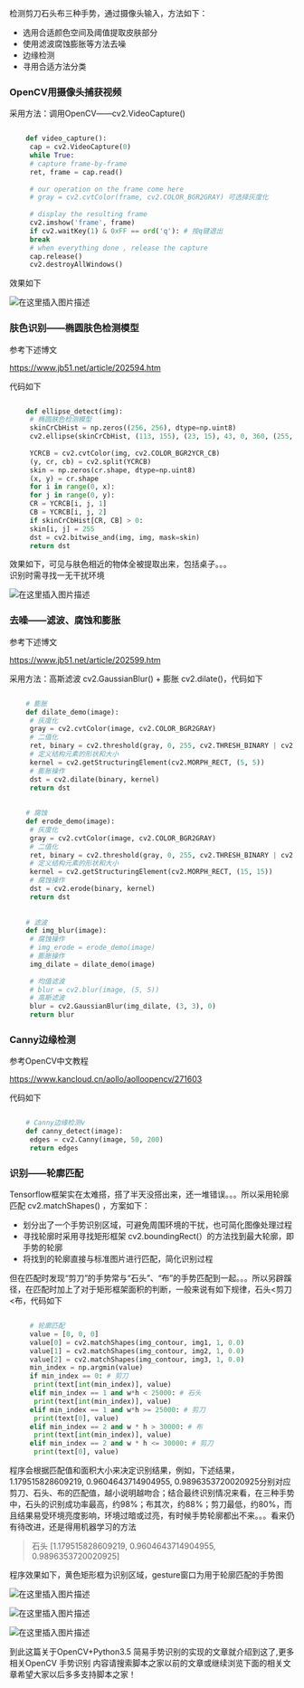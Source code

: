 检测剪刀石头布三种手势，通过摄像头输入，方法如下：

  * 选用合适颜色空间及阈值提取皮肤部分 
  * 使用滤波腐蚀膨胀等方法去噪 
  * 边缘检测 
  * 寻用合适方法分类 

###  OpenCV用摄像头捕获视频

采用方法：调用OpenCV――cv2.VideoCapture()

```python

    def video_capture():
     cap = cv2.VideoCapture(0)
     while True:
     # capture frame-by-frame
     ret, frame = cap.read()
    
     # our operation on the frame come here
     # gray = cv2.cvtColor(frame, cv2.COLOR_BGR2GRAY) 可选择灰度化
    
     # display the resulting frame
     cv2.imshow('frame', frame)
     if cv2.waitKey(1) & 0xFF == ord('q'): # 按q键退出
     break
     # when everything done , release the capture
     cap.release()
     cv2.destroyAllWindows()
```

效果如下  

![在这里插入图片描述](https://img.jbzj.com/file_images/article/202012/2020122112094575.jpg)

###  肤色识别――椭圆肤色检测模型

参考下述博文

[ https://www.jb51.net/article/202594.htm
](https://www.jb51.net/article/202594.htm)

代码如下

```python

    def ellipse_detect(img):
     # 椭圆肤色检测模型
     skinCrCbHist = np.zeros((256, 256), dtype=np.uint8)
     cv2.ellipse(skinCrCbHist, (113, 155), (23, 15), 43, 0, 360, (255, 255, 255), -1)
    
     YCRCB = cv2.cvtColor(img, cv2.COLOR_BGR2YCR_CB)
     (y, cr, cb) = cv2.split(YCRCB)
     skin = np.zeros(cr.shape, dtype=np.uint8)
     (x, y) = cr.shape
     for i in range(0, x):
     for j in range(0, y):
     CR = YCRCB[i, j, 1]
     CB = YCRCB[i, j, 2]
     if skinCrCbHist[CR, CB] > 0:
     skin[i, j] = 255
     dst = cv2.bitwise_and(img, img, mask=skin)
     return dst
```

效果如下，可见与肤色相近的物体全被提取出来，包括桌子。。。  
识别时需寻找一无干扰环境  

![在这里插入图片描述](https://img.jbzj.com/file_images/article/202012/2020122112094576.jpg)

###  去噪――滤波、腐蚀和膨胀

参考下述博文

[ https://www.jb51.net/article/202599.htm
](https://www.jb51.net/article/202599.htm)

采用方法：高斯滤波 cv2.GaussianBlur() + 膨胀 cv2.dilate()，代码如下

```python

    # 膨胀
    def dilate_demo(image):
     # 灰度化
     gray = cv2.cvtColor(image, cv2.COLOR_BGR2GRAY)
     # 二值化
     ret, binary = cv2.threshold(gray, 0, 255, cv2.THRESH_BINARY | cv2.THRESH_OTSU)
     # 定义结构元素的形状和大小
     kernel = cv2.getStructuringElement(cv2.MORPH_RECT, (5, 5))
     # 膨胀操作
     dst = cv2.dilate(binary, kernel)
     return dst
    
    
    # 腐蚀
    def erode_demo(image):
     # 灰度化
     gray = cv2.cvtColor(image, cv2.COLOR_BGR2GRAY)
     # 二值化
     ret, binary = cv2.threshold(gray, 0, 255, cv2.THRESH_BINARY | cv2.THRESH_OTSU)
     # 定义结构元素的形状和大小
     kernel = cv2.getStructuringElement(cv2.MORPH_RECT, (15, 15))
     # 腐蚀操作
     dst = cv2.erode(binary, kernel)
     return dst
    
    
    # 滤波
    def img_blur(image):
     # 腐蚀操作
     # img_erode = erode_demo(image)
     # 膨胀操作
     img_dilate = dilate_demo(image)
    
     # 均值滤波
     # blur = cv2.blur(image, (5, 5))
     # 高斯滤波
     blur = cv2.GaussianBlur(img_dilate, (3, 3), 0)
     return blur
```

###  Canny边缘检测

参考OpenCV中文教程

[ https://www.kancloud.cn/aollo/aolloopencv/271603
](https://www.kancloud.cn/aollo/aolloopencv/271603)

代码如下

```python

    # Canny边缘检测v
    def canny_detect(image):
     edges = cv2.Canny(image, 50, 200)
     return edges
```

###  识别――轮廓匹配

Tensorflow框架实在太难搭，搭了半天没搭出来，还一堆错误。。。所以采用轮廓匹配 cv2.matchShapes() ，方案如下：

  * 划分出了一个手势识别区域，可避免周围环境的干扰，也可简化图像处理过程 
  * 寻找轮廓时采用寻找矩形框架 cv2.boundingRect(）的方法找到最大轮廓，即手势的轮廓 
  * 将找到的轮廓直接与标准图片进行匹配，简化识别过程 

但在匹配时发现“剪刀”的手势常与“石头”、“布”的手势匹配到一起。。。所以另辟蹊径，在匹配时加上了对于矩形框架面积的判断，一般来说有如下规律，石头<剪刀<布，代码如下

```python

     # 轮廓匹配
     value = [0, 0, 0]
     value[0] = cv2.matchShapes(img_contour, img1, 1, 0.0)
     value[1] = cv2.matchShapes(img_contour, img2, 1, 0.0)
     value[2] = cv2.matchShapes(img_contour, img3, 1, 0.0)
     min_index = np.argmin(value)
     if min_index == 0: # 剪刀
      print(text[int(min_index)], value)
     elif min_index == 1 and w*h < 25000: # 石头
      print(text[int(min_index)], value)
     elif min_index == 1 and w*h >= 25000: # 剪刀
      print(text[0], value)
     elif min_index == 2 and w * h > 30000: # 布
      print(text[int(min_index)], value)
     elif min_index == 2 and w * h <= 30000: # 剪刀
      print(text[0], value)
```

程序会根据匹配值和面积大小来决定识别结果，例如，下述结果，1.179515828609219, 0.9604643714904955,
0.9896353720020925分别对应剪刀、石头、布的匹配值，越小说明越吻合；结合最终识别情况来看，在三种手势中，石头的识别成功率最高，约98%；布其次，约88%；剪刀最低，约80%，而且结果易受环境亮度影响，环境过暗或过亮，有时候手势轮廓都出不来。。。看来仍有待改进，还是得用机器学习的方法

> 石头 [1.179515828609219, 0.9604643714904955, 0.9896353720020925]

程序效果如下，黄色矩形框为识别区域，gesture窗口为用于轮廓匹配的手势图  

![在这里插入图片描述](https://img.jbzj.com/file_images/article/202012/2020122112094577.jpg)  

![在这里插入图片描述](https://img.jbzj.com/file_images/article/202012/2020122112094678.jpg)  

![在这里插入图片描述](https://img.jbzj.com/file_images/article/202012/2020122112094679.jpg)

到此这篇关于OpenCV+Python3.5 简易手势识别的实现的文章就介绍到这了,更多相关OpenCV 手势识别
内容请搜索脚本之家以前的文章或继续浏览下面的相关文章希望大家以后多多支持脚本之家！

